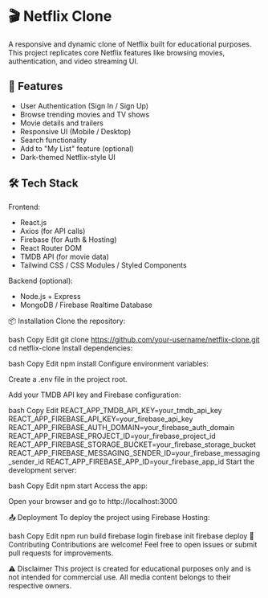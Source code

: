 # 🎬 Netflix Clone

A responsive and dynamic clone of Netflix built for educational purposes. This project replicates core Netflix features like browsing movies, authentication, and video streaming UI.

## 🚀 Features

- User Authentication (Sign In / Sign Up)
- Browse trending movies and TV shows
- Movie details and trailers
- Responsive UI (Mobile / Desktop)
- Search functionality
- Add to "My List" feature (optional)
- Dark-themed Netflix-style UI

## 🛠️ Tech Stack

Frontend:
- React.js
- Axios (for API calls)
- Firebase (for Auth & Hosting)
- React Router DOM
- TMDB API (for movie data)
- Tailwind CSS / CSS Modules / Styled Components

Backend (optional):
- Node.js + Express
- MongoDB / Firebase Realtime Database

📦 Installation
Clone the repository:

bash
Copy
Edit
git clone https://github.com/your-username/netflix-clone.git
cd netflix-clone
Install dependencies:

bash
Copy
Edit
npm install
Configure environment variables:

Create a .env file in the project root.

Add your TMDB API key and Firebase configuration:

bash
Copy
Edit
REACT_APP_TMDB_API_KEY=your_tmdb_api_key
REACT_APP_FIREBASE_API_KEY=your_firebase_api_key
REACT_APP_FIREBASE_AUTH_DOMAIN=your_firebase_auth_domain
REACT_APP_FIREBASE_PROJECT_ID=your_firebase_project_id
REACT_APP_FIREBASE_STORAGE_BUCKET=your_firebase_storage_bucket
REACT_APP_FIREBASE_MESSAGING_SENDER_ID=your_firebase_messaging_sender_id
REACT_APP_FIREBASE_APP_ID=your_firebase_app_id
Start the development server:

bash
Copy
Edit
npm start
Access the app:

Open your browser and go to http://localhost:3000

📤 Deployment
To deploy the project using Firebase Hosting:

bash
Copy
Edit
npm run build
firebase login
firebase init
firebase deploy
🙌 Contributing
Contributions are welcome! Feel free to open issues or submit pull requests for improvements.

⚠️ Disclaimer
This project is created for educational purposes only and is not intended for commercial use. All media content belongs to their respective owners.


